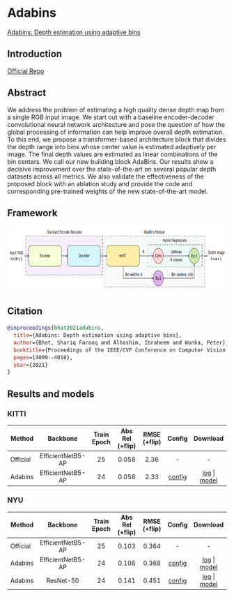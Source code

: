 # Adabins

[Adabins: Depth estimation using adaptive bins](https://arxiv.org/abs/2011.14141)

## Introduction

<a href="https://github.com/shariqfarooq123/AdaBins">Official Repo</a>

## Abstract

We address the problem of estimating a high quality dense depth map from a single RGB input image. We start out with a baseline encoder-decoder convolutional neural network architecture and pose the question of how the global processing of information can help improve overall depth estimation. To this end, we propose a transformer-based architecture block that divides the depth range into bins whose center value is estimated adaptively per image. The final depth values are estimated as linear combinations of the bin centers. We call our new building block AdaBins. Our results show a decisive improvement over the state-of-the-art on several popular depth datasets across all metrics. We also validate the effectiveness of the proposed block with an ablation study and provide the code and corresponding pre-trained weights of the new state-of-the-art model.


## Framework
<div align=center><img width="810" height="150" src="resources/images/adabins.png"/></div>

## Citation

```bibtex
@inproceedings{bhat2021adabins,
  title={Adabins: Depth estimation using adaptive bins},
  author={Bhat, Shariq Farooq and Alhashim, Ibraheem and Wonka, Peter},
  booktitle={Proceedings of the IEEE/CVF Conference on Computer Vision and Pattern Recognition},
  pages={4009--4018},
  year={2021}
}
```

## Results and models

### KITTI

| Method | Backbone | Train Epoch | Abs Rel (+flip) | RMSE (+flip) | Config | Download |
| ------ | :--------: | :----: | :--------------: | :------: | :------: | :--------: |
| Official | EfficientNetB5-AP   |  25   | 0.058 | 2.36 |  - | -
| Adabins  |  EfficientNetB5-AP  |  24   | 0.058 | 2.33 |  [config](https://github.com/zhyever/Monocular-Depth-Estimation-Toolbox/blob/main/configs/adabins/adabins_efnetb5ap_kitti_24e.py) | [log](https://github.com/zhyever/Monocular-Depth-Estimation-Toolbox/blob/main/configs/adabins/resources/logs/adabins_efnetb5ap_kitti_24e.txt) \| [model](https://drive.google.com/file/d/17srI3mFoYLdnN1As4a2fRGrHA0UHuujX/view?usp=sharing)


### NYU

| Method | Backbone | Train Epoch | Abs Rel (+flip) | RMSE (+flip) | Config | Download |
| ------ | :--------: | :----: | :--------------: | :------: |  :------: | :--------: |
| Official | EfficientNetB5-AP   |  25   | 0.103 | 0.364 |  - | -
| Adabins  | EfficientNetB5-AP   |  24   | 0.106 | 0.368 |  [config](https://github.com/zhyever/Monocular-Depth-Estimation-Toolbox/blob/main/configs/adabins/adabins_efnetb5ap_nyu_24e.py) | [log](https://github.com/zhyever/Monocular-Depth-Estimation-Toolbox/blob/main/configs/adabins/resources/logs/adabins_efnetb5ap_nyu_24e.txt) \| [model](https://drive.google.com/file/d/1NRTWApIrxOjeeN7FdNTTOXV3KOuo_-aC/view?usp=sharing)
| Adabins  | ResNet-50   |  24   | 0.141 | 0.451 |  [config](https://github.com/zhyever/Monocular-Depth-Estimation-Toolbox/blob/main/configs/adabins/adabins_r50_nyu_24e.py) | [log](https://github.com/zhyever/Monocular-Depth-Estimation-Toolbox/blob/main/configs/adabins/resources/logs/adabins_r50_nyu_24e.txt) \| [model](https://drive.google.com/file/d/1cVvmJjot1rLk06FkAQl_PCeMOApt6-7x/view?usp=sharing)



